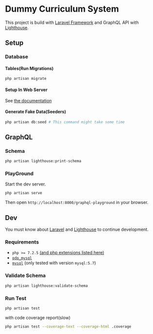# Dummy Curriculum System

This project is build with [Laravel Framework](https://github.com/laravel/laravel) and GraphQL API with [Lighthouse](https://github.com/nuwave/lighthouse).

## Setup

### Database

#### Tables(Run Migrations)

```bash
php artisan migrate
```

#### Setup In Web Server

See [the documentation](https://laravel.com/docs/7.x#web-server-configuration)

#### Generate Fake Data(Seeders)

```bash
php artisan db:seed # This command might take some time
```

## GraphQL

### Schema

```bash
php artisan lighthouse:print-schema
```

### PlayGround

Start the dev server.

```bash
php artisan serve
```

Then open `http://localhost:8000/graphql-playground` in your browser.

## Dev

You must know about [Laravel](https://laravel.com/docs/) and [Lighthouse](https://lighthouse-php.com) to continue development.

### Requirements

 - `php >= 7.2.5` [(and php extensions listed here)](https://laravel.com/docs/7.x/installation)
 - [`pdo_mysql`](https://www.php.net/manual/en/ref.pdo-mysql.php)
 - [`mysql`](https://hub.docker.com/_/mysql) (only tested with version `mysql:5.7`)

### Validate Schema

```bash
php artisan lighthouse:validate-schema
```

### Run Test

```bash
php artisan test
```

with code coverage report(slow)

```bash
php artisan test --coverage-text --coverage-html .coverage
```
